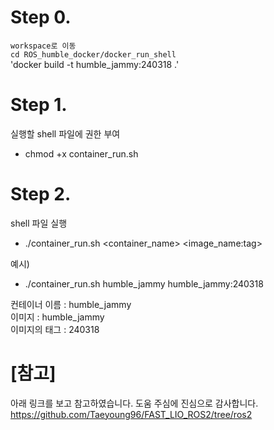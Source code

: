 # Step 0. 
`workspace로 이동  `  
`cd ROS_humble_docker/docker_run_shell`  
'docker build -t humble_jammy:240318 .'    

# Step 1. 
실행할 shell 파일에 권한 부여  
- chmod +x container_run.sh 

# Step 2.
shell 파일 실행  
- ./container_run.sh <container_name> <image_name:tag>  

예시)  
- ./container_run.sh humble_jammy humble_jammy:240318  

컨테이너 이름 : humble_jammy  
이미지 : humble_jammy   
이미지의 태그 : 240318  
	



# [참고]
아래 링크를 보고 참고하였습니다. 도움 주심에 진심으로 감사합니다.  
https://github.com/Taeyoung96/FAST_LIO_ROS2/tree/ros2
